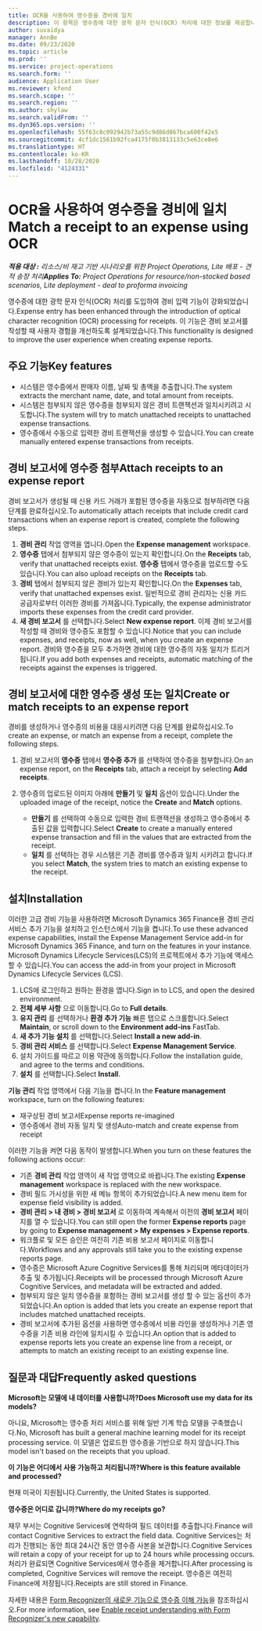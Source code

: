 ```yaml
---
title: OCR을 사용하여 영수증을 경비에 일치
description: 이 항목은 영수증에 대한 광학 문자 인식(OCR) 처리에 대한 정보를 제공합니다.
author: suvaidya
manager: AnnBe
ms.date: 09/23/2020
ms.topic: article
ms.prod: ''
ms.service: project-operations
ms.search.form: ''
audience: Application User
ms.reviewer: kfend
ms.search.scope: ''
ms.search.region: ''
ms.author: shylaw
ms.search.validFrom: ''
ms.dyn365.ops.version: ''
ms.openlocfilehash: 55f63c8c092942b73a55c9d86d867bca600f42e5
ms.sourcegitcommit: 4cf1dc1561b92fca4175f0b3813133c5e63ce8e6
ms.translationtype: HT
ms.contentlocale: ko-KR
ms.lasthandoff: 10/28/2020
ms.locfileid: "4124331"
---
```

# <a name="match-a-receipt-to-an-expense-using-ocr"></a><span data-ttu-id="78f41-103">OCR을 사용하여 영수증을 경비에 일치</span><span class="sxs-lookup"><span data-stu-id="78f41-103">Match a receipt to an expense using OCR</span></span>

<span data-ttu-id="78f41-104">_**적용 대상 :** 리소스/비 재고 기반 시나리오를 위한 Project Operations, Lite 배포 - 견적 송장 처리_</span><span class="sxs-lookup"><span data-stu-id="78f41-104">_**Applies To:** Project Operations for resource/non-stocked based scenarios, Lite deployment - deal to proforma invoicing_</span></span>

<span data-ttu-id="78f41-105">영수증에 대한 광학 문자 인식(OCR) 처리를 도입하여 경비 입력 기능이 강화되었습니다.</span><span class="sxs-lookup"><span data-stu-id="78f41-105">Expense entry has been enhanced through the introduction of optical character recognition (OCR) processing for receipts.</span></span> <span data-ttu-id="78f41-106">이 기능은 경비 보고서를 작성할 때 사용자 경험을 개선하도록 설계되었습니다.</span><span class="sxs-lookup"><span data-stu-id="78f41-106">This functionality is designed to improve the user experience when creating expense reports.</span></span>

## <a name="key-features"></a><span data-ttu-id="78f41-107">주요 기능</span><span class="sxs-lookup"><span data-stu-id="78f41-107">Key features</span></span>

- <span data-ttu-id="78f41-108">시스템은 영수증에서 판매자 이름, 날짜 및 총액을 추출합니다.</span><span class="sxs-lookup"><span data-stu-id="78f41-108">The system extracts the merchant name, date, and total amount from receipts.</span></span>
- <span data-ttu-id="78f41-109">시스템은 첨부되지 않은 영수증을 첨부되지 않은 경비 트랜잭션과 일치시키려고 시도합니다.</span><span class="sxs-lookup"><span data-stu-id="78f41-109">The system will try to match unattached receipts to unattached expense transactions.</span></span>
- <span data-ttu-id="78f41-110">영수증에서 수동으로 입력한 경비 트랜잭션을 생성할 수 있습니다.</span><span class="sxs-lookup"><span data-stu-id="78f41-110">You can create manually entered expense transactions from receipts.</span></span>

## <a name="attach-receipts-to-an-expense-report"></a><span data-ttu-id="78f41-111">경비 보고서에 영수증 첨부</span><span class="sxs-lookup"><span data-stu-id="78f41-111">Attach receipts to an expense report</span></span>

<span data-ttu-id="78f41-112">경비 보고서가 생성될 때 신용 카드 거래가 포함된 영수증을 자동으로 첨부하려면 다음 단계를 완료하십시오.</span><span class="sxs-lookup"><span data-stu-id="78f41-112">To automatically attach receipts that include credit card transactions when an expense report is created, complete the following steps.</span></span>

  1. <span data-ttu-id="78f41-113">**경비 관리** 작업 영역을 엽니다.</span><span class="sxs-lookup"><span data-stu-id="78f41-113">Open the **Expense management** workspace.</span></span>
  2. <span data-ttu-id="78f41-114">**영수증** 탭에서 첨부되지 않은 영수증이 있는지 확인합니다.</span><span class="sxs-lookup"><span data-stu-id="78f41-114">On the **Receipts** tab, verify that unattached receipts exist.</span></span> <span data-ttu-id="78f41-115">**영수증** 탭에서 영수증을 업로드할 수도 있습니다.</span><span class="sxs-lookup"><span data-stu-id="78f41-115">You can also upload receipts on the **Receipts** tab.</span></span>
  3. <span data-ttu-id="78f41-116">**경비** 탭에서 첨부되지 않은 경비가 있는지 확인합니다.</span><span class="sxs-lookup"><span data-stu-id="78f41-116">On the **Expenses** tab, verify that unattached expenses exist.</span></span> <span data-ttu-id="78f41-117">일반적으로 경비 관리자는 신용 카드 공급자로부터 이러한 경비를 가져옵니다.</span><span class="sxs-lookup"><span data-stu-id="78f41-117">Typically, the expense administrator imports these expenses from the credit card provider.</span></span>
  4. <span data-ttu-id="78f41-118">**새 경비 보고서** 를 선택합니다.</span><span class="sxs-lookup"><span data-stu-id="78f41-118">Select **New expense report**.</span></span> <span data-ttu-id="78f41-119">이제 경비 보고서를 작성할 때 경비와 영수증도 포함할 수 있습니다.</span><span class="sxs-lookup"><span data-stu-id="78f41-119">Notice that you can include expenses, and receipts, now as well, when you create an expense report.</span></span> <span data-ttu-id="78f41-120">경비와 영수증을 모두 추가하면 경비에 대한 영수증의 자동 일치가 트리거됩니다.</span><span class="sxs-lookup"><span data-stu-id="78f41-120">If you add both expenses and receipts, automatic matching of the receipts against the expenses is triggered.</span></span>

## <a name="create-or-match-receipts-to-an-expense-report"></a><span data-ttu-id="78f41-121">경비 보고서에 대한 영수증 생성 또는 일치</span><span class="sxs-lookup"><span data-stu-id="78f41-121">Create or match receipts to an expense report</span></span>
<span data-ttu-id="78f41-122">경비를 생성하거나 영수증의 비용을 대응시키려면 다음 단계를 완료하십시오.</span><span class="sxs-lookup"><span data-stu-id="78f41-122">To create an expense, or match an expense from a receipt, complete the following steps.</span></span>

  1. <span data-ttu-id="78f41-123">경비 보고서의 **영수증** 탭에서 **영수증 추가** 를 선택하여 영수증을 첨부합니다.</span><span class="sxs-lookup"><span data-stu-id="78f41-123">On an expense report, on the **Receipts** tab, attach a receipt by selecting **Add receipts**.</span></span>
  2. <span data-ttu-id="78f41-124">영수증의 업로드된 이미지 아래에 **만들기** 및 **일치** 옵션이 있습니다.</span><span class="sxs-lookup"><span data-stu-id="78f41-124">Under the uploaded image of the receipt, notice the **Create** and **Match** options.</span></span>

      - <span data-ttu-id="78f41-125">**만들기** 를 선택하여 수동으로 입력한 경비 트랜잭션을 생성하고 영수증에서 추출된 값을 입력합니다.</span><span class="sxs-lookup"><span data-stu-id="78f41-125">Select **Create** to create a manually entered expense transaction and fill in the values that are extracted from the receipt.</span></span>
      - <span data-ttu-id="78f41-126">**일치** 를 선택하는 경우 시스템은 기존 경비를 영수증과 일치 시키려고 합니다.</span><span class="sxs-lookup"><span data-stu-id="78f41-126">If you select **Match**, the system tries to match an existing expense to the receipt.</span></span>

## <a name="installation"></a><span data-ttu-id="78f41-127">설치</span><span class="sxs-lookup"><span data-stu-id="78f41-127">Installation</span></span>

<span data-ttu-id="78f41-128">이러한 고급 경비 기능을 사용하려면 Microsoft Dynamics 365 Finance용 경비 관리 서비스 추가 기능을 설치하고 인스턴스에서 기능을 켭니다.</span><span class="sxs-lookup"><span data-stu-id="78f41-128">To use these advanced expense capabilities, install the Expense Management Service add-in for Microsoft Dynamics 365 Finance, and turn on the features in your instance.</span></span> <span data-ttu-id="78f41-129">Microsoft Dynamics Lifecycle Services(LCS)의 프로젝트에서 추가 기능에 액세스할 수 있습니다.</span><span class="sxs-lookup"><span data-stu-id="78f41-129">You can access the add-in from your project in Microsoft Dynamics Lifecycle Services (LCS).</span></span>

1. <span data-ttu-id="78f41-130">LCS에 로그인하고 원하는 환경을 엽니다.</span><span class="sxs-lookup"><span data-stu-id="78f41-130">Sign in to LCS, and open the desired environment.</span></span>
2. <span data-ttu-id="78f41-131">**전체 세부 사항** 으로 이동합니다.</span><span class="sxs-lookup"><span data-stu-id="78f41-131">Go to **Full details**.</span></span>
3. <span data-ttu-id="78f41-132">**유지 관리** 를 선택하거나 **환경 추가 기능** 빠른 탭으로 스크롤합니다.</span><span class="sxs-lookup"><span data-stu-id="78f41-132">Select **Maintain**, or scroll down to the **Environment add-ins** FastTab.</span></span>
4. <span data-ttu-id="78f41-133">**새 추가 기능 설치** 를 선택합니다.</span><span class="sxs-lookup"><span data-stu-id="78f41-133">Select **Install a new add-in**.</span></span>
5. <span data-ttu-id="78f41-134">**경비 관리 서비스** 를 선택합니다.</span><span class="sxs-lookup"><span data-stu-id="78f41-134">Select **Expense Management Service**.</span></span>
6. <span data-ttu-id="78f41-135">설치 가이드를 따르고 이용 약관에 동의합니다.</span><span class="sxs-lookup"><span data-stu-id="78f41-135">Follow the installation guide, and agree to the terms and conditions.</span></span>
7. <span data-ttu-id="78f41-136">**설치** 를 선택합니다.</span><span class="sxs-lookup"><span data-stu-id="78f41-136">Select **Install**.</span></span>

<span data-ttu-id="78f41-137">**기능 관리** 작업 영역에서 다음 기능을 켭니다.</span><span class="sxs-lookup"><span data-stu-id="78f41-137">In the **Feature management** workspace, turn on the following features:</span></span>

- <span data-ttu-id="78f41-138">재구상된 경비 보고서</span><span class="sxs-lookup"><span data-stu-id="78f41-138">Expense reports re-imagined</span></span>
- <span data-ttu-id="78f41-139">영수증에서 경비 자동 일치 및 생성</span><span class="sxs-lookup"><span data-stu-id="78f41-139">Auto-match and create expense from receipt</span></span>

<span data-ttu-id="78f41-140">이러한 기능을 켜면 다음 동작이 발생합니다.</span><span class="sxs-lookup"><span data-stu-id="78f41-140">When you turn on these features the following actions occur:</span></span>

- <span data-ttu-id="78f41-141">기존 **경비 관리** 작업 영역이 새 작업 영역으로 바뀝니다.</span><span class="sxs-lookup"><span data-stu-id="78f41-141">The existing **Expense management** workspace is replaced with the new workspace.</span></span>
- <span data-ttu-id="78f41-142">경비 필드 가시성을 위한 새 메뉴 항목이 추가되었습니다.</span><span class="sxs-lookup"><span data-stu-id="78f41-142">A new menu item for expense field visibility is added.</span></span>
- <span data-ttu-id="78f41-143">**경비 관리 > 내 경비 > 경비 보고서** 로 이동하여 계속해서 이전의 **경비 보고서** 페이지를 열 수 있습니다.</span><span class="sxs-lookup"><span data-stu-id="78f41-143">You can still open the former **Expense reports** page by going to **Expense management > My expenses > Expense reports**.</span></span>
- <span data-ttu-id="78f41-144">워크플로 및 모든 승인은 여전히 기존 비용 보고서 페이지로 이동합니다.</span><span class="sxs-lookup"><span data-stu-id="78f41-144">Workflows and any approvals still take you to the existing expense reports page.</span></span>
- <span data-ttu-id="78f41-145">영수증은 Microsoft Azure Cognitive Services를 통해 처리되며 메타데이터가 추출 및 추가됩니다.</span><span class="sxs-lookup"><span data-stu-id="78f41-145">Receipts will be processed through Microsoft Azure Cognitive Services, and metadata will be extracted and added.</span></span>
- <span data-ttu-id="78f41-146">첨부되지 않은 일치 영수증을 포함하는 경비 보고서를 생성 할 수 있는 옵션이 추가되었습니다.</span><span class="sxs-lookup"><span data-stu-id="78f41-146">An option is added that lets you create an expense report that includes matched unattached receipts.</span></span>
- <span data-ttu-id="78f41-147">경비 보고서에 추가된 옵션을 사용하면 영수증에서 비용 라인을 생성하거나 기존 영수증을 기존 비용 라인에 일치시킬 수 있습니다.</span><span class="sxs-lookup"><span data-stu-id="78f41-147">An option that is added to expense reports lets you create an expense line from a receipt, or attempts to match an existing receipt to an existing expense line.</span></span>

## <a name="frequently-asked-questions"></a><span data-ttu-id="78f41-148">질문과 대답</span><span class="sxs-lookup"><span data-stu-id="78f41-148">Frequently asked questions</span></span>

<span data-ttu-id="78f41-149">**Microsoft는 모델에 내 데이터를 사용합니까?**</span><span class="sxs-lookup"><span data-stu-id="78f41-149">**Does Microsoft use my data for its models?**</span></span>

<span data-ttu-id="78f41-150">아니요, Microsoft는 영수증 처리 서비스를 위해 일반 기계 학습 모델을 구축했습니다.</span><span class="sxs-lookup"><span data-stu-id="78f41-150">No, Microsoft has built a general machine learning model for its receipt processing service.</span></span> <span data-ttu-id="78f41-151">이 모델은 업로드한 영수증을 기반으로 하지 않습니다.</span><span class="sxs-lookup"><span data-stu-id="78f41-151">This model isn't based on the receipts that you upload.</span></span>

<span data-ttu-id="78f41-152">**이 기능은 어디에서 사용 가능하고 처리됩니까?**</span><span class="sxs-lookup"><span data-stu-id="78f41-152">**Where is this feature available and processed?**</span></span>

<span data-ttu-id="78f41-153">현재 미국이 지원됩니다.</span><span class="sxs-lookup"><span data-stu-id="78f41-153">Currently, the United States is supported.</span></span>

<span data-ttu-id="78f41-154">**영수증은 어디로 갑니까?**</span><span class="sxs-lookup"><span data-stu-id="78f41-154">**Where do my receipts go?**</span></span>

<span data-ttu-id="78f41-155">재무 부서는 Cognitive Services에 연락하여 필드 데이터를 추출합니다.</span><span class="sxs-lookup"><span data-stu-id="78f41-155">Finance will contact Cognitive Services to extract the field data.</span></span> <span data-ttu-id="78f41-156">Cognitive Services는 처리가 진행되는 동안 최대 24시간 동안 영수증 사본을 보관합니다.</span><span class="sxs-lookup"><span data-stu-id="78f41-156">Cognitive Services will retain a copy of your receipt for up to 24 hours while processing occurs.</span></span> <span data-ttu-id="78f41-157">처리가 완료되면 Cognitive Services에서 영수증을 제거합니다.</span><span class="sxs-lookup"><span data-stu-id="78f41-157">After processing is completed, Cognitive Services will remove the receipt.</span></span> <span data-ttu-id="78f41-158">영수증은 여전히 Finance에 저장됩니다.</span><span class="sxs-lookup"><span data-stu-id="78f41-158">Receipts are still stored in Finance.</span></span>

<span data-ttu-id="78f41-159">자세한 내용은 [Form Recognizer의 새로운 기능으로 영수증 이해 가능](https://azure.microsoft.com/blog/enable-receipt-understanding-with-form-recognizer-s-new-capability/)을 참조하십시오.</span><span class="sxs-lookup"><span data-stu-id="78f41-159">For more information, see [Enable receipt understanding with Form Recognizer's new capability](https://azure.microsoft.com/blog/enable-receipt-understanding-with-form-recognizer-s-new-capability/).</span></span>
